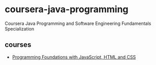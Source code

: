 # coursera-java-programming
Coursera Java Programming and Software Engineering Fundamentals Specialization
## courses
* [Programming Foundations with JavaScript, HTML and CSS](./course-1-foundations/README.md)
